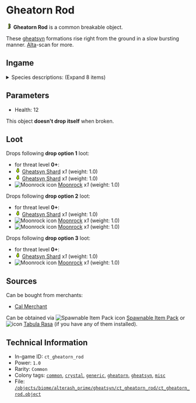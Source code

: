 # Gheatorn Rod

<img src="https://raw.githubusercontent.com/Ceterai/Enternia/main/objects/biome/alterash_prime/gheatsyn/ct_gheatorn_rod/icon.png" alt="Gheatorn Rod icon" loading="lazy" width="auto" height="16px"/> **Gheatorn Rod** is a common breakable object.

These [gheatsyn](https://ceterai.github.io/MyEnternia/Wiki/Tags/Gheatsyn) formations rise right from the ground in a slow bursting manner. [Alta](https://ceterai.github.io/MyEnternia/Wiki/Tags/Alta)-scan for more.

## Ingame

<details markdown="1"><summary>Species descriptions: (Expand 8 items)</summary>

- Alta: What's left from a gheatsyn crystal growing inside of moonrock. I can break it to harvest some gheatsyn.
- Apex: A stone that chimes when I get close to it.
- Avian: A glowing stone. It chimes
- Floran: Stone glow, make chime noissse. Floran listen.
- Glitch: Curious. Sound waves are emitted by this geological formation.
- Human: A ringing stone. Pretty cool.
- Hylotl: A glowing, sound-emitting stone.
- Novakid: Big ol' green rock that rings like a church bell. It's a head scratcher alright.

</details>

## Parameters

- Health: 12

This object **doesn't drop itself** when broken.

## Loot

Drops following **drop option 1** loot:

- for threat level **0+**:
- <img src="https://raw.githubusercontent.com/Ceterai/Enternia/main/items/throwables/ct_gheatsyn_shard.png" alt="Gheatsyn Shard icon" loading="lazy" width="auto" height="16px"/> [Gheatsyn Shard](https://ceterai.github.io/MyEnternia/Wiki/GheatsynShard) x*1* (weight: 1.0)
- <img src="https://raw.githubusercontent.com/Ceterai/Enternia/main/items/throwables/ct_gheatsyn_shard.png" alt="Gheatsyn Shard icon" loading="lazy" width="auto" height="16px"/> [Gheatsyn Shard](https://ceterai.github.io/MyEnternia/Wiki/GheatsynShard) x*1* (weight: 1.0)
- <img src="https://starbounder.org/mediawiki/images/b/b8/Moonrock.png" alt="Moonrock icon" loading="lazy" width="10px" height="10px"/> [Moonrock](https://starbounder.org/Moonrock) x*1* (weight: 1.0)

Drops following **drop option 2** loot:

- for threat level **0+**:
- <img src="https://raw.githubusercontent.com/Ceterai/Enternia/main/items/throwables/ct_gheatsyn_shard.png" alt="Gheatsyn Shard icon" loading="lazy" width="auto" height="16px"/> [Gheatsyn Shard](https://ceterai.github.io/MyEnternia/Wiki/GheatsynShard) x*1* (weight: 1.0)
- <img src="https://starbounder.org/mediawiki/images/b/b8/Moonrock.png" alt="Moonrock icon" loading="lazy" width="10px" height="10px"/> [Moonrock](https://starbounder.org/Moonrock) x*1* (weight: 1.0)
- <img src="https://starbounder.org/mediawiki/images/b/b8/Moonrock.png" alt="Moonrock icon" loading="lazy" width="10px" height="10px"/> [Moonrock](https://starbounder.org/Moonrock) x*1* (weight: 1.0)

Drops following **drop option 3** loot:

- for threat level **0+**:
- <img src="https://raw.githubusercontent.com/Ceterai/Enternia/main/items/throwables/ct_gheatsyn_shard.png" alt="Gheatsyn Shard icon" loading="lazy" width="auto" height="16px"/> [Gheatsyn Shard](https://ceterai.github.io/MyEnternia/Wiki/GheatsynShard) x*1* (weight: 1.0)
- <img src="https://starbounder.org/mediawiki/images/b/b8/Moonrock.png" alt="Moonrock icon" loading="lazy" width="10px" height="10px"/> [Moonrock](https://starbounder.org/Moonrock) x*1* (weight: 1.0)

## Sources

Can be bought from merchants:

- [Cal Merchant](https://ceterai.github.io/MyEnternia/Wiki/CalMerchant)

Can be obtained via <img src="https://raw.githubusercontent.com/Silverfeelin/Starbound-SpawnableItemPack/master/interface/sip/iconSmall.png" alt="Spawnable Item Pack icon" width="18" height="14"/> [Spawnable Item Pack](https://steamcommunity.com/sharedfiles/filedetails/?id=733665104) or <img src="https://steamuserimages-a.akamaihd.net/ugc/263843960696222713/3EC9A7C005541F7D577EBCB8C5736B4EFC9973D6/" alt="icon" width="8" height="12"/> [Tabula Rasa](https://community.playstarbound.com/resources/the-tabula-rasa.3222/) (if you have any of them installed).

## Technical Information

- In-game ID: `ct_gheatorn_rod`
- Power: `1.0`
- Rarity: `Common`
- Colony tags: [`common`](https://ceterai.github.io/MyEnternia/Wiki/Tags/Common), [`crystal`](https://ceterai.github.io/MyEnternia/Wiki/Tags/Crystal), [`generic`](https://ceterai.github.io/MyEnternia/Wiki/Tags/Generic), [`gheatorn`](https://ceterai.github.io/MyEnternia/Wiki/Tags/Gheatorn), [`gheatsyn`](https://ceterai.github.io/MyEnternia/Wiki/Tags/Gheatsyn), [`misc`](https://ceterai.github.io/MyEnternia/Wiki/Tags/Misc)
- File: [`/objects/biome/alterash_prime/gheatsyn/ct_gheatorn_rod/ct_gheatorn_rod.object`](https://github.com/Ceterai/Enternia/blob/main/objects/biome/alterash_prime/gheatsyn/ct_gheatorn_rod/ct_gheatorn_rod.object)
